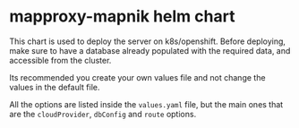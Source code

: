 # mapproxy-mapnik helm chart
This chart is used to deploy the server on k8s/openshift.
Before deploying, make sure to have a database already populated with the required data, and accessible from the cluster.

Its recommended you create your own values file and not change the values in the default file.

All the options are listed inside the `values.yaml` file, but the main ones that are the `cloudProvider`, `dbConfig` and `route` options.